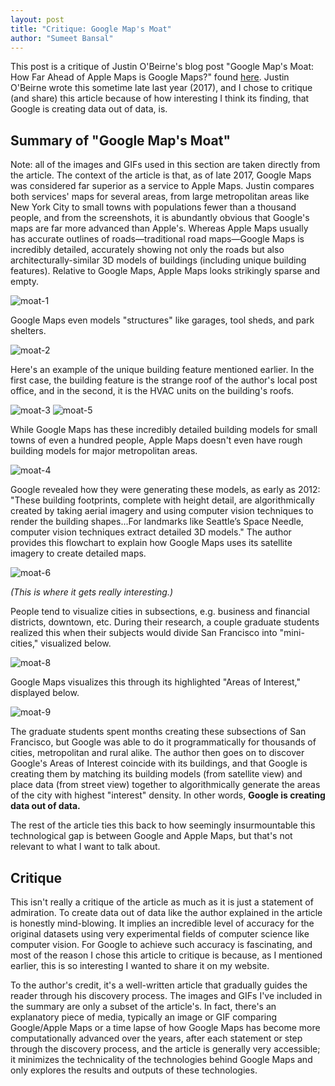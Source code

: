 ```yaml
---
layout: post
title: "Critique: Google Map's Moat"
author: "Sumeet Bansal"
---
```


This post is a critique of Justin O'Beirne's blog post "Google Map's Moat: How Far Ahead of Apple Maps is Google Maps?" found [here](https://www.justinobeirne.com/google-maps-moat/). Justin O'Beirne wrote this sometime late last year (2017), and I chose to critique (and share) this article because of how interesting I think its finding, that Google is creating data out of data, is.

## Summary of "Google Map's Moat"
Note: all of the images and GIFs used in this section are taken directly from the article.
The context of the article is that, as of late 2017, Google Maps was considered far superior as a service to Apple Maps. Justin compares both services' maps for several areas, from large metropolitan areas like New York City to small towns with populations fewer than a thousand people, and from the screenshots, it is abundantly obvious that Google's maps are far more advanced than Apple's. Whereas Apple Maps usually has accurate outlines of roads&mdash;traditional road maps&mdash;Google Maps is incredibly detailed, accurately showing not only the roads but also architecturally-similar 3D models of buildings (including unique building features). Relative to Google Maps, Apple Maps looks strikingly sparse and empty.

![moat-1](https://github.com/culture-quantified/culture-quantified.github.io/raw/master/assets/images/moat-1.gif)

Google Maps even models "structures" like garages, tool sheds, and park shelters.

![moat-2](https://github.com/culture-quantified/culture-quantified.github.io/raw/master/assets/images/moat-2.gif)

Here's an example of the unique building feature mentioned earlier. In the first case, the building feature is the strange roof of the author's local post office, and in the second, it is the HVAC units on the building's roofs.

![moat-3](https://github.com/culture-quantified/culture-quantified.github.io/raw/master/assets/images/moat-3.jpg)
![moat-5](https://github.com/culture-quantified/culture-quantified.github.io/raw/master/assets/images/moat-5.jpg)

While Google Maps has these incredibly detailed building models for small towns of even a hundred people, Apple Maps doesn't even have rough building models for major metropolitan areas.

![moat-4](https://github.com/culture-quantified/culture-quantified.github.io/raw/master/assets/images/moat-4.gif)

Google revealed how they were generating these models, as early as 2012: "These building footprints, complete with height detail, are algorithmically created by taking aerial imagery and using computer vision techniques to render the building shapes...For landmarks like Seattle’s Space Needle, computer vision techniques extract detailed 3D models." The author provides this flowchart to explain how Google Maps uses its satellite imagery to create detailed maps.

![moat-6](https://github.com/culture-quantified/culture-quantified.github.io/raw/master/assets/images/moat-6.gif)

*(This is where it gets really interesting.)*

People tend to visualize cities in subsections, e.g. business and financial districts, downtown, etc. During their research, a couple graduate students realized this when their subjects would divide San Francisco into "mini-cities," visualized below.

![moat-8](https://github.com/culture-quantified/culture-quantified.github.io/raw/master/assets/images/moat-8.jpg)

Google Maps visualizes this through its highlighted "Areas of Interest," displayed below.

![moat-9](https://github.com/culture-quantified/culture-quantified.github.io/raw/master/assets/images/moat-9.gif)

The graduate students spent months creating these subsections of San Francisco, but Google was able to do it programmatically for thousands of cities, metropolitan and rural alike. The author then goes on to discover Google's Areas of Interest coincide with its buildings, and that Google is creating them by matching its building models (from satellite view) and place data (from street view) together to algorithmically generate the areas of the city with highest "interest" density. In other words, **Google is creating data out of data.**

The rest of the article ties this back to how seemingly insurmountable this technological gap is between Google and Apple Maps, but that's not relevant to what I want to talk about.

## Critique
This isn't really a critique of the article as much as it is just a statement of admiration. To create data out of data like the author explained in the article is honestly mind-blowing. It implies an incredible level of accuracy for the original datasets using very experimental fields of computer science like computer vision. For Google to achieve such accuracy is fascinating, and most of the reason I chose this article to critique is because, as I mentioned earlier, this is so interesting I wanted to share it on my website.

To the author's credit, it's a well-written article that gradually guides the reader through his discovery process. The images and GIFs I've included in the summary are only a subset of the article's. In fact, there's an explanatory piece of media, typically an image or GIF comparing Google/Apple Maps or a time lapse of how Google Maps has become more computationally advanced over the years, after each statement or step through the discovery process, and the article is generally very accessible; it minimizes the technicality of the technologies behind Google Maps and only explores the results and outputs of these technologies.